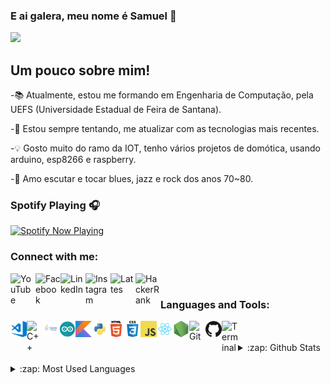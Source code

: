 ### E ai galera, meu nome é Samuel 👋

![](https://komarev.com/ghpvc/?username=SamueldaCostaAraujoNunes&style=flat-square&color=FD428E&label=Visualizações+de+perfil)

## Um pouco sobre mim!

-📚 Atualmente, estou me formando em Engenharia de Computação, pela UEFS (Universidade Estadual de Feira de Santana).

-🎯 Estou sempre tentando, me atualizar com as tecnologias mais recentes.

-💡 Gosto muito do ramo da IOT, tenho vários projetos de domótica, usando arduino, esp8266 e raspberry.

-🎺 Amo escutar e tocar blues, jazz e rock dos anos 70~80.

### Spotify Playing 🎧
[<img src="https://spotify-now-playing.samueldacostaaraujonunes.vercel.app/api/spotify-playing" alt="Spotify Now Playing" width="400" />](https://open.spotify.com/user/ed8ce1a47579472db2cc5baa1c252036)

### Connect with me:

[<img align="left" alt="YouTube" width="40px" src="https://image.flaticon.com/icons/svg/187/187209.svg" />][youtube]
[<img align="left" alt="Facebook" width="40px" src="https://image.flaticon.com/icons/svg/187/187189.svg" />][facebook]
[<img align="left" alt="LinkedIn" width="40px" src="https://image.flaticon.com/icons/svg/187/187185.svg" />][linkedin]
[<img align="left" alt="Instagram" width="40px" src="https://image.flaticon.com/icons/svg/187/187207.svg" />][instagram]
[<img align="left" alt="Lattes" width="40px" src="https://static.wixstatic.com/media/478424_81030f216eab45fe8a64d12a964eea14~mv2.gif" />][lattes]
[<img align="left" alt="HackerRank" width="40px" src="https://user-images.githubusercontent.com/17762967/42728663-26ebdb04-87dd-11e8-928f-fb01479a2ce1.png" />][hackerrank]


<br />

### Languages and Tools:

<img align="left" alt="Visual Studio Code" width="26px" src="https://raw.githubusercontent.com/github/explore/80688e429a7d4ef2fca1e82350fe8e3517d3494d/topics/visual-studio-code/visual-studio-code.png"/>
<img align="left" alt="C++" width="26px" src="https://www.freeiconspng.com/uploads/c--logo-icon-0.png" />
<img align="left" alt="Java" width="26px" src="https://raw.githubusercontent.com/github/explore/80688e429a7d4ef2fca1e82350fe8e3517d3494d/topics/java/java.png" />
<img align="left" alt="Arduino" width="26px" src="https://raw.githubusercontent.com/github/explore/80688e429a7d4ef2fca1e82350fe8e3517d3494d/topics/arduino/arduino.png" />
<img align="left" alt="Kotlin" width="26px" src="https://raw.githubusercontent.com/github/explore/80688e429a7d4ef2fca1e82350fe8e3517d3494d/topics/kotlin/kotlin.png" />
<img align="left" alt="Python3" width="26px" src="https://raw.githubusercontent.com/github/explore/80688e429a7d4ef2fca1e82350fe8e3517d3494d/topics/python/python.png" />
<img align="left" alt="HTML5" width="26px" src="https://raw.githubusercontent.com/github/explore/80688e429a7d4ef2fca1e82350fe8e3517d3494d/topics/html/html.png" />
<img align="left" alt="CSS3" width="26px" src="https://raw.githubusercontent.com/github/explore/80688e429a7d4ef2fca1e82350fe8e3517d3494d/topics/css/css.png" />
<img align="left" alt="JavaScript" width="26px" src="https://raw.githubusercontent.com/github/explore/80688e429a7d4ef2fca1e82350fe8e3517d3494d/topics/javascript/javascript.png" />
<img align="left" alt="React" width="26px" src="https://raw.githubusercontent.com/github/explore/80688e429a7d4ef2fca1e82350fe8e3517d3494d/topics/react/react.png" />
<img align="left" alt="Node.js" width="26px" src="https://raw.githubusercontent.com/github/explore/80688e429a7d4ef2fca1e82350fe8e3517d3494d/topics/nodejs/nodejs.png" />
<img align="left" alt="Git" width="26px" src="https://img.icons8.com/color/48/000000/git.png" />
<img align="left" alt="GitHub" width="26px" src="https://raw.githubusercontent.com/github/explore/78df643247d429f6cc873026c0622819ad797942/topics/github/github.png" />
<img align="left" alt="Terminal" width="26px" src="https://img.icons8.com/color/48/000000/console.png" />
<br />
<br />

<details>
  <summary>:zap: Github Stats</summary>

  <img align="left" alt="codeSTACKr's Github Stats" src="https://github-readme-stats.codestackr.vercel.app/api?username=SamueldaCostaAraujoNunes&count_private=true&show_icons=true&theme=radical" />

</details>

<br />

<details>
  <summary>:zap: Most Used Languages</summary>

  [![Top Langs](https://github-readme-stats.vercel.app/api/top-langs/?username=SamueldaCostaAraujoNunes&layout=compact&theme=radical)](https://github.com/anuraghazra/github-readme-stats)

</details>

[facebook]: https://www.facebook.com/samuel.nunes.944023
[youtube]: https://www.youtube.com/channel/UChKTMykd8-xXc5BcrY_Wbsg/featured
[instagram]: https://www.instagram.com/samuelnunes22/?igshid=17zej5uhbeat0
[linkedin]: https://www.linkedin.com/in/samuel-nunes-a889541ab
[lattes]: http://lattes.cnpq.br/9312896627406838
[hackerrank]: https://www.hackerrank.com/samueldacostaar1
